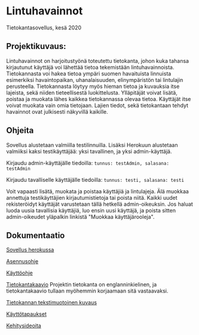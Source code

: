 # Lintuhavainnot
Tietokantasovellus, kesä 2020

## Projektikuvaus:

Lintuhavainnot on harjoitustyönä toteutettu tietokanta, johon kuka tahansa kirjautunut käyttäjä voi lähettää tietoa tekemistään lintuhavainnoista. Tietokannasta voi hakea tietoa ympäri suomen havaituista linnuista esimerkiksi havaintopaikan, uhanalaisuuden, elinympäristön tai lintulajin perusteella. Tietokannasta löytyy myös hieman tietoa ja kuvauksia itse lajeista, sekä niiden tieteellisestä luokittelusta. Ylläpitäjät voivat lisätä, poistaa ja muokata lähes kaikkea tietokannassa olevaa tietoa. Käyttäjät itse voivat muokata vain omia tietojaan. Lajien tiedot, sekä tietokantaan tehdyt havainnot ovat julkisesti näkyvillä kaikille. 

## Ohjeita

Sovellus alustetaan valmiilla testilinnuilla. Lisäksi Herokuun alustetaan valmiiksi kaksi testikäyttäjää: yksi tavallinen, ja yksi admin-käyttäjä. 

Kirjaudu admin-käyttäjälle tiedoilla: `tunnus: testAdmin, salasana: testAdmin`

Kirjaudu tavalliselle käyttäjälle tiedoilla: `tunnus: testi, salasana: testi`

Voit vapaasti lisätä, muokata ja poistaa käyttäjiä ja lintulajeja. Älä muokkaa annettuja testikäyttäjien kirjautumistietoja tai poista niitä. Kaikki uudet rekisteröidyt käyttäjät varustetaan tällä hetkellä admin-oikeuksin. Jos haluat luoda uusia tavallisia käyttäjiä, luo ensin uusi käyttäjä, ja poista sitten admin-oikeudet yläpalkin linkistä "Muokkaa käyttäjärooleja". 

## Dokumentaatio

[Sovellus herokussa](https://tsoha2020-lintuhavainnot.herokuapp.com/)

[Asennusohje](https://github.com/sonjaheikkinen/lintuhavainnot/blob/master/documentation/installation.md)

[Käyttöohje](https://github.com/sonjaheikkinen/lintuhavainnot/blob/master/documentation/instructions.md)

[Tietokantakaavio](https://github.com/sonjaheikkinen/lintuhavainnot/blob/master/documentation/lintuhavainnot_tietokantakaavio_12052020.png)
Projektin tietokanta on englanninkielinen, ja tietokantakaavio tullaan myöhemmin korjaamaan sitä vastaavaksi.

[Tietokannan tekstimuotoinen kuvaus](https://github.com/sonjaheikkinen/lintuhavainnot/blob/master/documentation/databaseDescription.md)

[Käyttötapaukset](https://github.com/sonjaheikkinen/lintuhavainnot/blob/master/documentation/usecases.md)

[Kehitysideoita](https://github.com/sonjaheikkinen/lintuhavainnot/blob/master/documentation/developmentIdeas.md)








